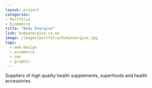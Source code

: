 ```yaml
---
layout: project
categories:
- Portfolio
- Ecommerce
title: "Body Energise"
link: bodyenergise.co.uk
image: /images/portfolio/bodyenergise.jpg
tags:
  - web-design
  - ecommerce
  - cms
  - graphic
---
```


Suppliers of high quality health supplements, superfoods and health accessories.